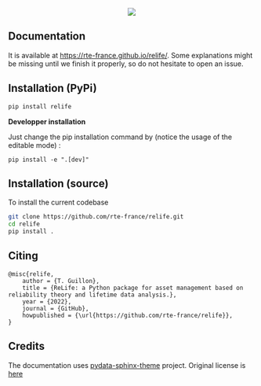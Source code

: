 <p align="center">
  <img src="doc/source/_static/small_relife.gif" />
</p>

## Documentation

It is available at https://rte-france.github.io/relife/.
Some explanations might be missing until we finish it properly, so do not hesitate to open an issue.

## Installation (PyPi)

```bash
pip install relife
```
**Developper installation**

Just change the pip installation command by (notice the usage of the editable mode) :

```
pip install -e ".[dev]"
```

## Installation (source)

To install the current codebase 

```bash
git clone https://github.com/rte-france/relife.git
cd relife
pip install .
```

## Citing

```
@misc{relife,
    author = {T. Guillon},
    title = {ReLife: a Python package for asset management based on reliability theory and lifetime data analysis.},
    year = {2022},
    journal = {GitHub},
    howpublished = {\url{https://github.com/rte-france/relife}},
}
```

## Credits

The documentation uses [pydata-sphinx-theme](https://github.com/pydata/pydata-sphinx-theme) project. Original license
is [here](doc/LICENSE.txt)
